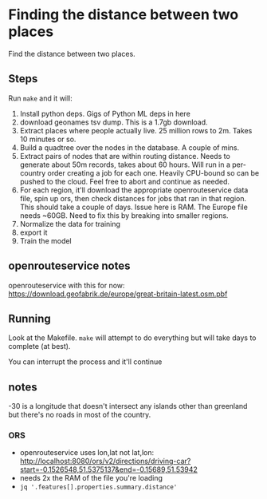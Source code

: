 
# Finding the distance between two places

Find the distance between two places.

## Steps

Run `make` and it will:

1. Install python deps. Gigs of Python ML deps in here
2. download geonames tsv dump. This is a 1.7gb download.
3. Extract places where people actually live. 25 million rows to 2m.
   Takes 10 minutes or so.
4. Build a quadtree over the nodes in the database. A couple of mins.
5. Extract pairs of nodes that are within routing distance. Needs to
   generate about 50m records, takes about 60 hours. Will run in a
   per-country order creating a job for each one. Heavily CPU-bound
   so can be pushed to the cloud. Feel free to abort and continue as
   needed.
7. For each region, it'll download the appropriate openrouteservice
   data file, spin up ors, then check distances for jobs that ran
   in that region. This should take a couple of days.
   Issue here is RAM. The Europe file needs ~60GB. Need to fix this
   by breaking into smaller regions.
9. Normalize the data for training
10. export it
11. Train the model

## openrouteservice notes

openrouteservice with this for now:
   <https://download.geofabrik.de/europe/great-britain-latest.osm.pbf>

## Running

Look at the Makefile. `make` will attempt to do everything but will
take days to complete (at best).

You can interrupt the process and it'll continue

## notes

-30 is a longitude that doesn't intersect any islands other than
greenland but there's no roads in most of the country.

### ORS

* openrouteservice uses lon,lat not lat,lon:
  <http://localhost:8080/ors/v2/directions/driving-car?start=-0.1526548,51.5375137&end=-0.15689,51.53942>
* needs 2x the RAM of the file you're loading
* `jq '.features[].properties.summary.distance'`
